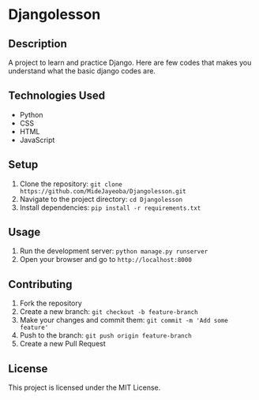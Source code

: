 # Djangolesson

## Description
A project to learn and practice Django. Here are few codes that makes you understand what the basic django codes are.

## Technologies Used
- Python
- CSS
- HTML
- JavaScript

## Setup
1. Clone the repository: `git clone https://github.com/MideJayeoba/Djangolesson.git`
2. Navigate to the project directory: `cd Djangolesson`
3. Install dependencies: `pip install -r requirements.txt`

## Usage
1. Run the development server: `python manage.py runserver`
2. Open your browser and go to `http://localhost:8000`

## Contributing
1. Fork the repository
2. Create a new branch: `git checkout -b feature-branch`
3. Make your changes and commit them: `git commit -m 'Add some feature'`
4. Push to the branch: `git push origin feature-branch`
5. Create a new Pull Request

## License
This project is licensed under the MIT License.
